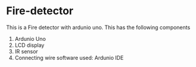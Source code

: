 # Fire-detector
This is a Fire detector with ardunio uno. 
This has the following components
  1. Ardunio Uno
  2. LCD display
  3. IR sensor
  4. Connecting wire
software used: Ardunio IDE 
